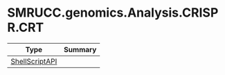 ﻿
# SMRUCC.genomics.Analysis.CRISPR.CRT

|Type|Summary|
|----|-------|
|[ShellScriptAPI](./ShellScriptAPI.md)||

